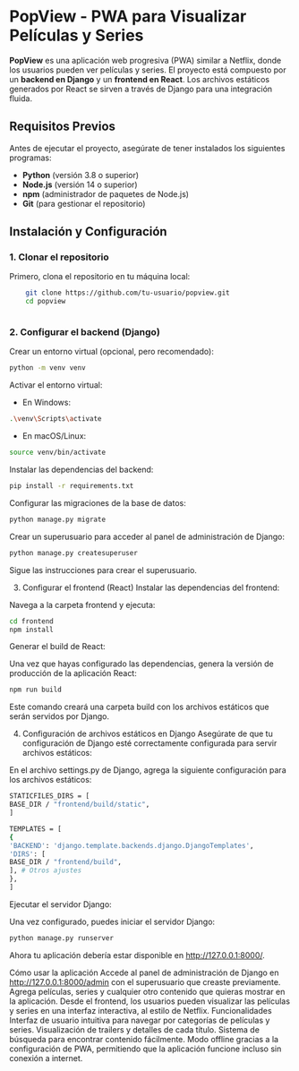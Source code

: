 # PopView - PWA para Visualizar Películas y Series

**PopView** es una aplicación web progresiva (PWA) similar a Netflix, donde los usuarios pueden ver películas y series. El proyecto está compuesto por un **backend en Django** y un **frontend en React**. Los archivos estáticos generados por React se sirven a través de Django para una integración fluida.

## Requisitos Previos

Antes de ejecutar el proyecto, asegúrate de tener instalados los siguientes programas:

-   **Python** (versión 3.8 o superior)
-   **Node.js** (versión 14 o superior)
-   **npm** (administrador de paquetes de Node.js)
-   **Git** (para gestionar el repositorio)

## Instalación y Configuración

### 1. Clonar el repositorio

Primero, clona el repositorio en tu máquina local:

```bash
    git clone https://github.com/tu-usuario/popview.git
    cd popview
```

```bash

```

### 2. Configurar el backend (Django)

Crear un entorno virtual (opcional, pero recomendado):

```bash
python -m venv venv
```

Activar el entorno virtual:

-   En Windows:

```bash
.\venv\Scripts\activate
```

-   En macOS/Linux:

```bash
source venv/bin/activate
```

Instalar las dependencias del backend:

```bash
pip install -r requirements.txt
```

Configurar las migraciones de la base de datos:

```bash
python manage.py migrate
```

Crear un superusuario para acceder al panel de administración de Django:

```bash
python manage.py createsuperuser
```

Sigue las instrucciones para crear el superusuario.

3. Configurar el frontend (React)
   Instalar las dependencias del frontend:

Navega a la carpeta frontend y ejecuta:

```bash
cd frontend
npm install
```

Generar el build de React:

Una vez que hayas configurado las dependencias, genera la versión de producción de la aplicación React:

```bash
npm run build
```

Este comando creará una carpeta build con los archivos estáticos que serán servidos por Django.

4. Configuración de archivos estáticos en Django
   Asegúrate de que tu configuración de Django esté correctamente configurada para servir archivos estáticos:

En el archivo settings.py de Django, agrega la siguiente configuración para los archivos estáticos:

```bash
STATICFILES_DIRS = [
BASE_DIR / "frontend/build/static",
]

TEMPLATES = [
{
'BACKEND': 'django.template.backends.django.DjangoTemplates',
'DIRS': [
BASE_DIR / "frontend/build",
], # Otros ajustes
},
]
```

Ejecutar el servidor Django:

Una vez configurado, puedes iniciar el servidor Django:

```bash
python manage.py runserver
```

Ahora tu aplicación debería estar disponible en http://127.0.0.1:8000/.

Cómo usar la aplicación
Accede al panel de administración de Django en http://127.0.0.1:8000/admin con el superusuario que creaste previamente.
Agrega películas, series y cualquier otro contenido que quieras mostrar en la aplicación.
Desde el frontend, los usuarios pueden visualizar las películas y series en una interfaz interactiva, al estilo de Netflix.
Funcionalidades
Interfaz de usuario intuitiva para navegar por categorías de películas y series.
Visualización de trailers y detalles de cada título.
Sistema de búsqueda para encontrar contenido fácilmente.
Modo offline gracias a la configuración de PWA, permitiendo que la aplicación funcione incluso sin conexión a internet.
